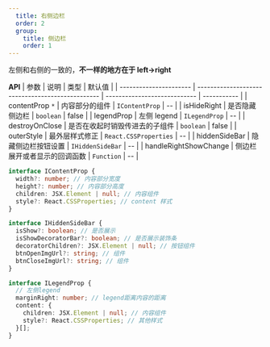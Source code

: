 ```yaml
---
  title: 右侧边栏
  order: 2
  group: 
    title: 侧边栏
    order: 1
---
```


左侧和右侧的一致的，**不一样的地方在于 left->right**

**API**
| 参数 | 说明 | 类型 | 默认值 |
| ---------------------- | ------------------------------------------------ | ---------------------------- | ----------- |
| contentProp `*` | 内容部分的组件 | `IContentProp` | -- |
| isHideRight | 是否隐藏侧边栏 | `boolean` | false |
| legendProp | 左侧 legend | `ILegendProp` | -- |
| destroyOnClose | 是否在收起时销毁传进去的子组件 | `boolean` | false |
| outerStyle | 最外层样式修正 | `React.CSSProperties` | -- |
| hiddenSideBar | 隐藏侧边栏按钮设置 | `IHiddenSideBar` | -- |
| handleRightShowChange | 侧边栏展开或者显示的回调函数 | `Function` | -- |

```ts
interface IContentProp {
  width?: number; // 内容部分宽度
  height?: number; // 内容部分高度
  children: JSX.Element | null; // 内容组件
  style?: React.CSSProperties; // content 样式
}

interface IHiddenSideBar {
  isShow?: boolean; // 是否展示
  isShowDecoratorBar?: boolean; // 是否展示装饰条
  decoratorChildren?: JSX.Element | null; // 按钮组件
  btnOpenImgUrl?: string; // 组件
  btnCloseImgUrl?: string; // 组件
}

interface ILegendProp {
  // 左侧legend
  marginRight: number; // legend距离内容的距离
  content: {
    children: JSX.Element | null; // 内容组件
    style?: React.CSSProperties; // 其他样式
  }[];
}
```
